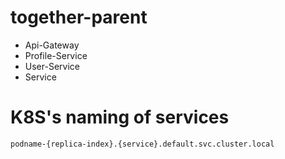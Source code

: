 # together-parent

* Api-Gateway
* Profile-Service
* User-Service
* Service

# K8S's naming of services
`
podname-{replica-index}.{service}.default.svc.cluster.local
`